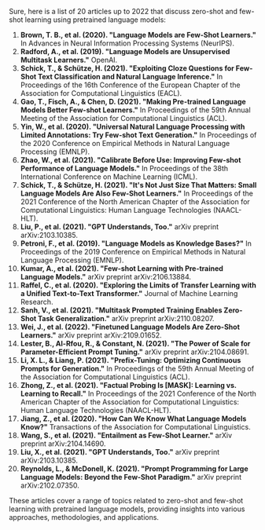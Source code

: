 Sure, here is a list of 20 articles up to 2022 that discuss zero-shot and few-shot learning using pretrained language models:

1. **Brown, T. B., et al. (2020). "Language Models are Few-Shot Learners."** In Advances in Neural Information Processing Systems (NeurIPS).
2. **Radford, A., et al. (2019). "Language Models are Unsupervised Multitask Learners."** OpenAI.
3. **Schick, T., & Schütze, H. (2021). "Exploiting Cloze Questions for Few-Shot Text Classification and Natural Language Inference."** In Proceedings of the 16th Conference of the European Chapter of the Association for Computational Linguistics (EACL).
4. **Gao, T., Fisch, A., & Chen, D. (2021). "Making Pre-trained Language Models Better Few-shot Learners."** In Proceedings of the 59th Annual Meeting of the Association for Computational Linguistics (ACL).
5. **Yin, W., et al. (2020). "Universal Natural Language Processing with Limited Annotations: Try Few-shot Text Generation."** In Proceedings of the 2020 Conference on Empirical Methods in Natural Language Processing (EMNLP).
6. **Zhao, W., et al. (2021). "Calibrate Before Use: Improving Few-shot Performance of Language Models."** In Proceedings of the 38th International Conference on Machine Learning (ICML).
7. **Schick, T., & Schütze, H. (2021). "It's Not Just Size That Matters: Small Language Models Are Also Few-Shot Learners."** In Proceedings of the 2021 Conference of the North American Chapter of the Association for Computational Linguistics: Human Language Technologies (NAACL-HLT).
8. **Liu, P., et al. (2021). "GPT Understands, Too."** arXiv preprint arXiv:2103.10385.
9. **Petroni, F., et al. (2019). "Language Models as Knowledge Bases?"** In Proceedings of the 2019 Conference on Empirical Methods in Natural Language Processing (EMNLP).
10. **Kumar, A., et al. (2021). "Few-shot Learning with Pre-trained Language Models."** arXiv preprint arXiv:2106.13884.
11. **Raffel, C., et al. (2020). "Exploring the Limits of Transfer Learning with a Unified Text-to-Text Transformer."** Journal of Machine Learning Research.
12. **Sanh, V., et al. (2021). "Multitask Prompted Training Enables Zero-Shot Task Generalization."** arXiv preprint arXiv:2110.08207.
13. **Wei, J., et al. (2022). "Finetuned Language Models Are Zero-Shot Learners."** arXiv preprint arXiv:2109.01652.
14. **Lester, B., Al-Rfou, R., & Constant, N. (2021). "The Power of Scale for Parameter-Efficient Prompt Tuning."** arXiv preprint arXiv:2104.08691.
15. **Li, X. L., & Liang, P. (2021). "Prefix-Tuning: Optimizing Continuous Prompts for Generation."** In Proceedings of the 59th Annual Meeting of the Association for Computational Linguistics (ACL).
16. **Zhong, Z., et al. (2021). "Factual Probing Is [MASK]: Learning vs. Learning to Recall."** In Proceedings of the 2021 Conference of the North American Chapter of the Association for Computational Linguistics: Human Language Technologies (NAACL-HLT).
17. **Jiang, Z., et al. (2020). "How Can We Know What Language Models Know?"** Transactions of the Association for Computational Linguistics.
18. **Wang, S., et al. (2021). "Entailment as Few-Shot Learner."** arXiv preprint arXiv:2104.14690.
19. **Liu, X., et al. (2021). "GPT Understands, Too."** arXiv preprint arXiv:2103.10385.
20. **Reynolds, L., & McDonell, K. (2021). "Prompt Programming for Large Language Models: Beyond the Few-Shot Paradigm."** arXiv preprint arXiv:2102.07350.

These articles cover a range of topics related to zero-shot and few-shot learning with pretrained language models, providing insights into various approaches, methodologies, and applications.
